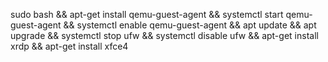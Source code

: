 sudo bash && apt-get install qemu-guest-agent && systemctl start qemu-guest-agent && systemctl enable qemu-guest-agent && apt update && apt upgrade && systemctl stop ufw && systemctl disable ufw && apt-get install xrdp && apt-get install xfce4
